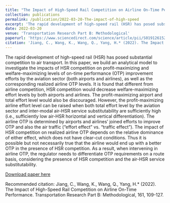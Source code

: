 ```yaml
---
title: "The Impact of High-Speed Rail Competition on Airline On-Time Performance."
collection: publications
permalink: /publication/2022-03-20-The-impact-of-high-speed
excerpt: 'The rapid development of high-speed rail (HSR) has posed substantial competition to air transport. In this paper, we build an analytical model to investigate the impacts of HSR competition on profit-maximizing and welfare-maximizing levels of on-time performance (OTP) improvement efforts by the aviation sector (both airports and airlines), as well as the corresponding realized airline OTP levels.'
date: 2022-03-20
venue: 'Transportation Research Part B: Methodological'
paperurl: 'https://www.sciencedirect.com/science/article/pii/S0191261522000753'
citation: 'Jiang, C., Wang, K., Wang, Q., Yang, H.* (2022). The Impact of High-Speed Rail Competition on Airline On-Time Performance. Transportation Research Part B: Methodological, 161, 109-127.'
---
```


The rapid development of high-speed rail (HSR) has posed substantial competition to air transport. In this paper, we build an analytical model to investigate the impacts of HSR competition on profit-maximizing and welfare-maximizing levels of on-time performance (OTP) improvement efforts by the aviation sector (both airports and airlines), as well as the corresponding realized airline OTP levels. It is found that different from airline competition, HSR competition would decrease welfare-maximizing effort levels by both airports and airlines. The profit-maximizing airport and total effort level would also be discouraged. However, the profit-maximizing airline effort level can be raised when both total effort level by the aviation sector and inter-modal air-HSR service substitutability are sufficiently high (i.e., sufficiently low air-HSR horizontal and vertical differentiation). The airline OTP is determined by airports and airlines’ joined efforts to improve OTP and also the air traffic (“effort effect” vs. “traffic effect”). The impact of HSR competition on realized airline OTP depends on the relative dominance of either effect, which does not have clear-cut conditions. Thus it is possible but not necessarily true that the airline would end up with a better OTP in the presence of HSR competition. As a result, when intervening in airline OTP, the regulator needs to differentiate OTP requirements on a route basis, considering the presence of HSR competition and the air-HSR service substitutability.

[Download paper here](https://www.sciencedirect.com/science/article/pii/S0191261522000753)

Recommended citation: Jiang, C., Wang, K., Wang, Q., Yang, H.* (2022). The Impact of High-Speed Rail Competition on Airline On-Time Performance. Transportation Research Part B: Methodological, 161, 109-127.
